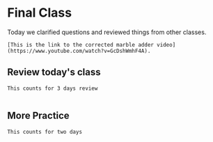 # Final Class

Today we clarified questions and reviewed things from other classes.  

```{important}
[This is the link to the corrected marble adder video](https://www.youtube.com/watch?v=GcDshWmhF4A).
```

## Review today's class

```{important}
This counts for 3 days review
```

```{include} ../_review/2022-12-07.md
```





## More Practice
```{important}
This counts for two days
```

```{include} ../_practice/2022-12-07.md
```
